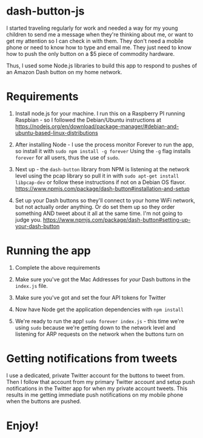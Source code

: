 # dash-button-js
I started traveling regularly for work and needed a way for my young children to send me a message when they're thinking about me, or want to get my attention so I can check in with them. They don't need a mobile phone or need to know how to type and email me.  They just need to know how to push the only button on a $5 piece of commodity hardware.

Thus, I used some Node.js libraries to build this app to respond to pushes of an Amazon Dash button on my home network.

# Requirements
1) Install node.js for your machine.  I run this on a Raspberry PI running Raspbian - so I followed the Debian/Ubuntu instructions at https://nodejs.org/en/download/package-manager/#debian-and-ubuntu-based-linux-distributions

2) After installing Node - I use the process monitor Forever to run the app, so install it with `sudo npm install -g forever` Using the `-g` flag installs `forever` for all users, thus the use of `sudo`.

3) Next up - the `dash-button` library from NPM is listening at the network level using the pcap library so pull it in with `sudo apt-get install libpcap-dev` or follow these instructions if not on a Debian OS flavor. https://www.npmjs.com/package/dash-button#installation-and-setup

4) Set up your Dash buttons so they'll connect to your home WiFi network, but not actually order anything.  Or do set them up so they order something AND tweet about it all at the same time.  I'm not going to judge you. https://www.npmjs.com/package/dash-button#setting-up-your-dash-button

# Running the app
1) Complete the above requirements

2) Make sure you've got the Mac Addresses for *your* Dash buttons in the `index.js` file.

3) Make sure you've got and set the four API tokens for Twitter

4) Now have Node get the application dependencies with `npm install`

5) We're ready to run the app! `sudo forever index.js` - this time we're using `sudo` because we're getting down to the network level and listening for ARP requests on the network when the buttons turn on

# Getting notifications from tweets
I use a dedicated, private Twitter account for the buttons to tweet from.  Then I follow that account from my primary Twitter account and setup push notifications in the Twitter app for when my private account tweets.  This results in me getting immediate push notifications on my mobile phone when the buttons are pushed.

# Enjoy!
